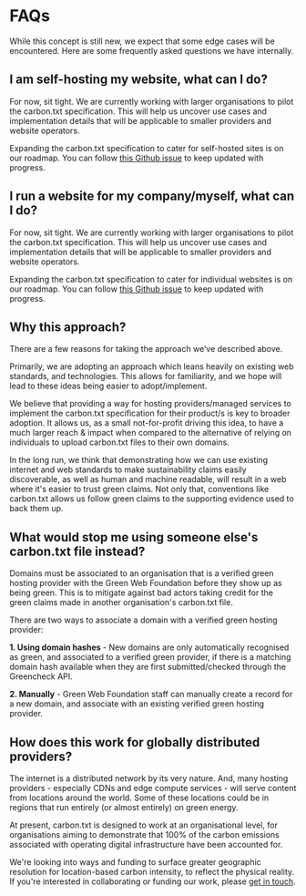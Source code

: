 # FAQs

While this concept is still new, we expect that some edge cases will be encountered. Here are some frequently asked questions we have internally.

## I am self-hosting my website, what can I do?

For now, sit tight. We are currently working with larger organisations to pilot the carbon.txt specification. This will help us uncover use cases and implementation details that will be applicable to smaller providers and website operators.

Expanding the carbon.txt specification to cater for self-hosted sites is on our roadmap. You can follow [this Github issue](https://github.com/thegreenwebfoundation/carbon.txt/issues/9) to keep updated with progress.

## I run a website for my company/myself, what can I do?

For now, sit tight. We are currently working with larger organisations to pilot the carbon.txt specification. This will help us uncover use cases and implementation details that will be applicable to smaller providers and website operators.

Expanding the carbon.txt specification to cater for individual websites is on our roadmap. You can follow [this Github issue](https://github.com/thegreenwebfoundation/carbon.txt/issues/17) to keep updated with progress.

## Why this approach?

There are a few reasons for taking the approach we’ve described above.

Primarily, we are adopting an approach which leans heavily on existing web standards, and technologies. This allows for familiarity, and we hope will lead to these ideas being easier to adopt/implement.

We believe that providing a way for hosting providers/managed services to implement the carbon.txt specification for their product/s is key to broader adoption. It allows us, as a small not-for-profit driving this idea, to have a much larger reach & impact when compared to the alternative of relying on individuals to upload carbon.txt files to their own domains.

In the long run, we think that demonstrating how we can use existing internet and web standards to make sustainability claims easily discoverable, as well as human and machine readable, will result in a web where it's easier to trust green claims. Not only that, conventions like carbon.txt allows us follow green claims to the supporting evidence used to back them up.

## What would stop me using someone else's carbon.txt file instead?

Domains must be associated to an organisation that is a verified green hosting provider with the Green Web Foundation before they show up as being green. This is to mitigate against bad actors taking credit for the green claims made in another organisation's carbon.txt file.

There are two ways to associate a domain with a verified green hosting provider:

**1. Using domain hashes** - New domains are only automatically recognised as green, and associated to a verified green provider, if there is a matching domain hash available when they are first submitted/checked through the Greencheck API.

**2. Manually** - Green Web Foundation staff can manually create a record for a new domain, and associate with an existing verified green hosting provider.

## How does this work for globally distributed providers?

The internet is a distributed network by its very nature. And, many hosting providers - especially CDNs and edge compute services - will serve content from locations around the world. Some of these locations could be in regions that run entirely (or almost entirely) on green energy.

At present, carbon.txt is designed to work at an organisational level, for organisations aiming to demonstrate that 100% of the carbon emissions associated with operating digital infrastructure have been accounted for.

We're looking into ways and funding to surface greater geographic resolution for location-based carbon intensity, to reflect the physical reality. If you're interested in collaborating or funding our work, please [get in touch](mailto:fershad@thegreenwebfoundation.org).
